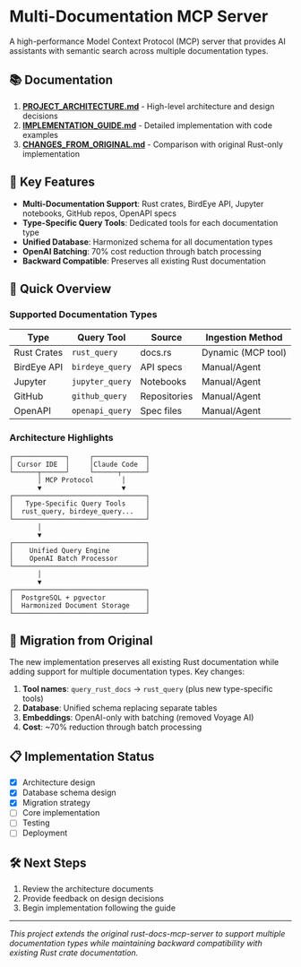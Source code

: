 # Multi-Documentation MCP Server

A high-performance Model Context Protocol (MCP) server that provides AI assistants with semantic search across multiple documentation types.

## 📚 Documentation

1. **[PROJECT_ARCHITECTURE.md](PROJECT_ARCHITECTURE.md)** - High-level architecture and design decisions
2. **[IMPLEMENTATION_GUIDE.md](IMPLEMENTATION_GUIDE.md)** - Detailed implementation with code examples
3. **[CHANGES_FROM_ORIGINAL.md](CHANGES_FROM_ORIGINAL.md)** - Comparison with original Rust-only implementation

## 🎯 Key Features

- **Multi-Documentation Support**: Rust crates, BirdEye API, Jupyter notebooks, GitHub repos, OpenAPI specs
- **Type-Specific Query Tools**: Dedicated tools for each documentation type
- **Unified Database**: Harmonized schema for all documentation types
- **OpenAI Batching**: 70% cost reduction through batch processing
- **Backward Compatible**: Preserves all existing Rust documentation

## 🚀 Quick Overview

### Supported Documentation Types

| Type | Query Tool | Source | Ingestion Method |
|------|------------|---------|------------------|
| Rust Crates | `rust_query` | docs.rs | Dynamic (MCP tool) |
| BirdEye API | `birdeye_query` | API specs | Manual/Agent |
| Jupyter | `jupyter_query` | Notebooks | Manual/Agent |
| GitHub | `github_query` | Repositories | Manual/Agent |
| OpenAPI | `openapi_query` | Spec files | Manual/Agent |

### Architecture Highlights

```
┌─────────────┐     ┌─────────────┐
│ Cursor IDE  │     │Claude Code  │
└──────┬──────┘     └──────┬──────┘
       │ MCP Protocol       │
       ▼                    ▼
┌─────────────────────────────────┐
│   Type-Specific Query Tools     │
│  rust_query, birdeye_query...   │
└─────────────────────────────────┘
       │
       ▼
┌─────────────────────────────────┐
│    Unified Query Engine         │
│    OpenAI Batch Processor       │
└─────────────────────────────────┘
       │
       ▼
┌─────────────────────────────────┐
│  PostgreSQL + pgvector          │
│  Harmonized Document Storage    │
└─────────────────────────────────┘
```

## 🔄 Migration from Original

The new implementation preserves all existing Rust documentation while adding support for multiple documentation types. Key changes:

1. **Tool names**: `query_rust_docs` → `rust_query` (plus new type-specific tools)
2. **Database**: Unified schema replacing separate tables
3. **Embeddings**: OpenAI-only with batching (removed Voyage AI)
4. **Cost**: ~70% reduction through batch processing

## 📋 Implementation Status

- [x] Architecture design
- [x] Database schema design
- [x] Migration strategy
- [ ] Core implementation
- [ ] Testing
- [ ] Deployment

## 🛠️ Next Steps

1. Review the architecture documents
2. Provide feedback on design decisions
3. Begin implementation following the guide

---

*This project extends the original rust-docs-mcp-server to support multiple documentation types while maintaining backward compatibility with existing Rust crate documentation.*